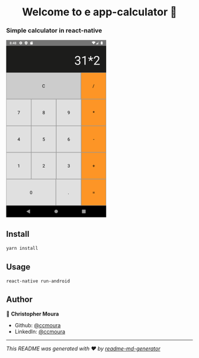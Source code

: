 <h1 align="center">Welcome to e app-calculator    👋</h1>

### Simple calculator in react-native   

<p>
  <img width="270" height="480" alt="Version" src="./images/screen.png" />
</p>

## Install

```sh
yarn install
```

## Usage

```sh
react-native run-android  
```

## Author

👤 **Christopher Moura**

* Github: [@ccmoura](https://github.com/ccmoura)
* LinkedIn: [@ccmoura](https://linkedin.com/in/ccmoura)

***
_This README was generated with ❤️ by [readme-md-generator](https://github.com/kefranabg/readme-md-generator)_

